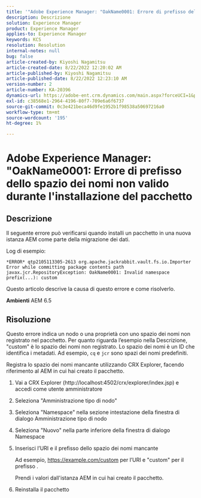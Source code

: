 ```yaml
---
title: '"Adobe Experience Manager: "OakName0001: Errore di prefisso dello spazio dei nomi non valido durante l''installazione del pacchetto"'
description: Descrizione
solution: Experience Manager
product: Experience Manager
applies-to: Experience Manager
keywords: KCS
resolution: Resolution
internal-notes: null
bug: false
article-created-by: Kiyoshi Nagamitsu
article-created-date: 8/22/2022 12:20:02 AM
article-published-by: Kiyoshi Nagamitsu
article-published-date: 8/22/2022 12:23:10 AM
version-number: 2
article-number: KA-20396
dynamics-url: https://adobe-ent.crm.dynamics.com/main.aspx?forceUCI=1&pagetype=entityrecord&etn=knowledgearticle&id=3431d625-b021-ed11-b83e-002248086696
exl-id: c38568e1-2964-4196-80f7-709e6a6f6737
source-git-commit: 0c3e421beca46d9fe1952b1f98538a50697216a0
workflow-type: tm+mt
source-wordcount: '195'
ht-degree: 1%

---
```


# Adobe Experience Manager: &quot;OakName0001: Errore di prefisso dello spazio dei nomi non valido durante l&#39;installazione del pacchetto

## Descrizione


Il seguente errore può verificarsi quando installi un pacchetto in una nuova istanza AEM come parte della migrazione dei dati.

Log di esempio:


```
*ERROR* qtp2105113305-2613 org.apache.jackrabbit.vault.fs.io.Importer Error while committing package contents path javax.jcr.RepositoryException: OakName0001: Invalid namespace prefix(...): custom
```




Questo articolo descrive la causa di questo errore e come risolverlo.

<b>Ambienti</b>
AEM 6.5


## Risoluzione


Questo errore indica un nodo o una proprietà con uno spazio dei nomi non registrato nel pacchetto.
Per quanto riguarda l’esempio nella Descrizione, &quot;custom&quot; è lo spazio dei nomi non registrato.
Lo spazio dei nomi è un ID che identifica i metadati. Ad esempio, `cq` e `jcr` sono spazi dei nomi predefiniti.

Registra lo spazio dei nomi mancante utilizzando CRX Explorer, facendo riferimento al AEM in cui hai creato il pacchetto.

1. Vai a CRX Explorer (http://localhost:4502/crx/explorer/index.jsp) e accedi come utente amministratore
2. Seleziona &quot;Amministrazione tipo di nodo&quot;
3. Seleziona &quot;Namespace&quot; nella sezione intestazione della finestra di dialogo Amministrazione tipo di nodo
4. Seleziona &quot;Nuovo&quot; nella parte inferiore della finestra di dialogo Namespace
5. Inserisci l’URI e il prefisso dello spazio dei nomi mancante

   Ad esempio, https://example.com/custom per l’URI e &quot;custom&quot; per il prefisso .

   Prendi i valori dall&#39;istanza AEM in cui hai creato il pacchetto.

6. Reinstalla il pacchetto
